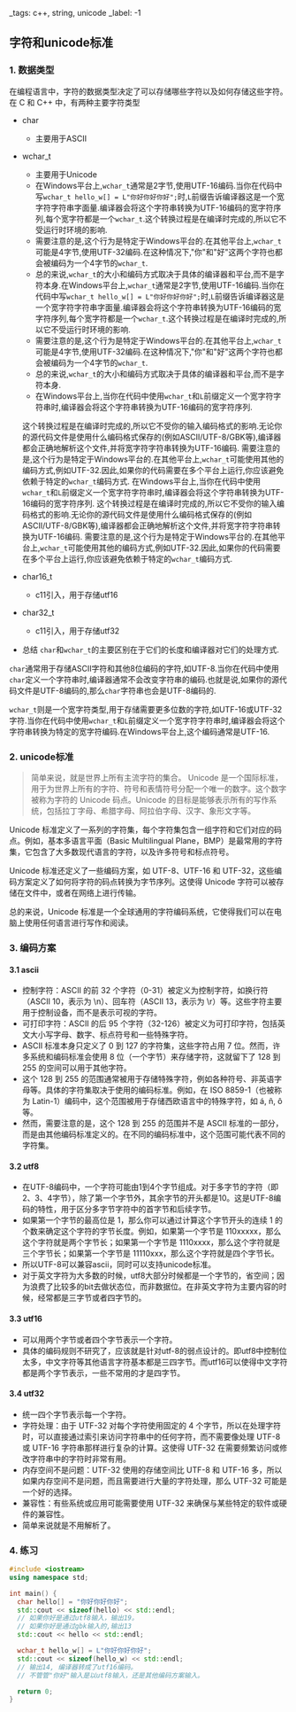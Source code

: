 _tags: c++, string, unicode
_label: -1

## 字符和unicode标准

### 1. 数据类型
在编程语言中，字符的数据类型决定了可以存储哪些字符以及如何存储这些字符。
在 C 和 C++ 中，有两种主要字符类型
* char
    * 主要用于ASCII
* wchar_t
    * 主要用于Unicode
    * 在Windows平台上,`wchar_t`通常是2字节,使用UTF-16编码.当你在代码中写`wchar_t hello_w[] = L"你好你好你好";`时,`L`前缀告诉编译器这是一个宽字符字符串字面量.编译器会将这个字符串转换为UTF-16编码的宽字符序列,每个宽字符都是一个`wchar_t`.这个转换过程是在编译时完成的,所以它不受运行时环境的影响.
    * 需要注意的是,这个行为是特定于Windows平台的.在其他平台上,`wchar_t`可能是4字节,使用UTF-32编码.在这种情况下,"你"和"好"这两个字符也都会被编码为一个4字节的`wchar_t`.
    * 总的来说,`wchar_t`的大小和编码方式取决于具体的编译器和平台,而不是字符本身.在Windows平台上,`wchar_t`通常是2字节,使用UTF-16编码.当你在代码中写`wchar_t hello_w[] = L"你好你好你好";`时,`L`前缀告诉编译器这是一个宽字符字符串字面量.编译器会将这个字符串转换为UTF-16编码的宽字符序列,每个宽字符都是一个`wchar_t`.这个转换过程是在编译时完成的,所以它不受运行时环境的影响.
    * 需要注意的是,这个行为是特定于Windows平台的.在其他平台上,`wchar_t`可能是4字节,使用UTF-32编码.在这种情况下,"你"和"好"这两个字符也都会被编码为一个4字节的`wchar_t`.
    * 总的来说,`wchar_t`的大小和编码方式取决于具体的编译器和平台,而不是字符本身.
    * 在Windows平台上,当你在代码中使用`wchar_t`和`L`前缀定义一个宽字符字符串时,编译器会将这个字符串转换为UTF-16编码的宽字符序列.
    
    这个转换过程是在编译时完成的,所以它不受你的输入编码格式的影响.无论你的源代码文件是使用什么编码格式保存的(例如ASCII/UTF-8/GBK等),编译器都会正确地解析这个文件,并将宽字符字符串转换为UTF-16编码.
    需要注意的是,这个行为是特定于Windows平台的.在其他平台上,`wchar_t`可能使用其他的编码方式,例如UTF-32.因此,如果你的代码需要在多个平台上运行,你应该避免依赖于特定的`wchar_t`编码方式.
    在Windows平台上,当你在代码中使用`wchar_t`和`L`前缀定义一个宽字符字符串时,编译器会将这个字符串转换为UTF-16编码的宽字符序列.
    这个转换过程是在编译时完成的,所以它不受你的输入编码格式的影响.无论你的源代码文件是使用什么编码格式保存的(例如ASCII/UTF-8/GBK等),编译器都会正确地解析这个文件,并将宽字符字符串转换为UTF-16编码.
    需要注意的是,这个行为是特定于Windows平台的.在其他平台上,`wchar_t`可能使用其他的编码方式,例如UTF-32.因此,如果你的代码需要在多个平台上运行,你应该避免依赖于特定的`wchar_t`编码方式.

* char16_t
    * c11引入，用于存储utf16
* char32_t
    * c11引入，用于存储utf32

* 总结
`char`和`wchar_t`的主要区别在于它们的长度和编译器对它们的处理方式.

`char`通常用于存储ASCII字符和其他8位编码的字符,如UTF-8.当你在代码中使用`char`定义一个字符串时,编译器通常不会改变字符串的编码.也就是说,如果你的源代码文件是UTF-8编码的,那么`char`字符串也会是UTF-8编码的.

`wchar_t`则是一个宽字符类型,用于存储需要更多位数的字符,如UTF-16或UTF-32字符.当你在代码中使用`wchar_t`和`L`前缀定义一个宽字符字符串时,编译器会将这个字符串转换为特定的宽字符编码.在Windows平台上,这个编码通常是UTF-16.

### 2. unicode标准
> 简单来说，就是世界上所有主流字符的集合。
Unicode 是一个国际标准，用于为世界上所有的字符、符号和表情符号分配一个唯一的数字。这个数字被称为字符的 Unicode 码点。Unicode 的目标是能够表示所有的写作系统，包括拉丁字母、希腊字母、阿拉伯字母、汉字、象形文字等。

Unicode 标准定义了一系列的字符集，每个字符集包含一组字符和它们对应的码点。例如，基本多语言平面（Basic Multilingual Plane，BMP）是最常用的字符集，它包含了大多数现代语言的字符，以及许多符号和标点符号。

Unicode 标准还定义了一些编码方案，如 UTF-8、UTF-16 和 UTF-32，这些编码方案定义了如何将字符的码点转换为字节序列。这使得 Unicode 字符可以被存储在文件中，或者在网络上进行传输。

总的来说，Unicode 标准是一个全球通用的字符编码系统，它使得我们可以在电脑上使用任何语言进行写作和阅读。

### 3. 编码方案
#### 3.1 ascii
* 控制字符：ASCII 的前 32 个字符（0-31）被定义为控制字符，如换行符（ASCII 10，表示为 \n）、回车符（ASCII 13，表示为 \r）等。这些字符主要用于控制设备，而不是表示可视的字符。
* 可打印字符：ASCII 的后 95 个字符（32-126）被定义为可打印字符，包括英文大小写字母、数字、标点符号和一些特殊字符。
* ASCII 标准本身只定义了 0 到 127 的字符集，这些字符占用 7 位。然而，许多系统和编码标准会使用 8 位（一个字节）来存储字符，这就留下了 128 到 255 的空间可以用于其他字符。
* 这个 128 到 255 的范围通常被用于存储特殊字符，例如各种符号、非英语字母等。具体的字符集取决于使用的编码标准。例如，在 ISO 8859-1（也被称为 Latin-1）编码中，这个范围被用于存储西欧语言中的特殊字符，如 á, ñ, ô 等。
* 然而，需要注意的是，这个 128 到 255 的范围并不是 ASCII 标准的一部分，而是由其他编码标准定义的。在不同的编码标准中，这个范围可能代表不同的字符集。

#### 3.2 utf8
* 在UTF-8编码中，一个字符可能由1到4个字节组成。对于多字节的字符（即2、3、4字节），除了第一个字节外，其余字节的开头都是10。这是UTF-8编码的特性，用于区分多字节字符中的首字节和后续字节。
* 如果第一个字节的最高位是 1，那么你可以通过计算这个字节开头的连续 1 的个数来确定这个字符的字节长度。例如，如果第一个字节是 110xxxxx，那么这个字符就是两个字节长；如果第一个字节是 1110xxxx，那么这个字符就是三个字节长；如果第一个字节是 11110xxx，那么这个字符就是四个字节长。
* 所以UTF-8可以兼容ascii，同时可以支持unicode标准。
* 对于英文字符为大多数的时候，utf8大部分时候都是一个字节的，省空间；因为浪费了比较多的bit去做状态位，而非数据位。在非英文字符为主要内容的时候，经常都是三字节或者四字节的。

#### 3.3 utf16
* 可以用两个字节或者四个字节表示一个字符。
* 具体的编码规则不研究了，应该就是针对utf-8的弱点设计的。即utf8中控制位太多，中文字符等其他语言字符基本都是三四字节。而utf16可以使得中文字符都是两个字节表示，一些不常用的才是四字节。

#### 3.4 utf32
* 统一四个字节表示每一个字符。
* 字符处理：由于 UTF-32 对每个字符使用固定的 4 个字节，所以在处理字符时，可以直接通过索引来访问字符串中的任何字符，而不需要像处理 UTF-8 或 UTF-16 字符串那样进行复杂的计算。这使得 UTF-32 在需要频繁访问或修改字符串中的字符时非常有用。
* 内存空间不是问题：UTF-32 使用的存储空间比 UTF-8 和 UTF-16 多，所以如果内存空间不是问题，而且需要进行大量的字符处理，那么 UTF-32 可能是一个好的选择。
* 兼容性：有些系统或应用可能需要使用 UTF-32 来确保与某些特定的软件或硬件的兼容性。
* 简单来说就是不用解析了。


### 4. 练习

```cpp
#include <iostream>
using namespace std;

int main() {
  char hello[] = "你好你好你好";
  std::cout << sizeof(hello) << std::endl; 
  // 如果你好是通过utf8输入，输出19。
  // 如果你好是通过gbk输入的,输出13
  std::cout << hello << std::endl;

  wchar_t hello_w[] = L"你好你好你好";
  std::cout << sizeof(hello_w) << std::endl; 
  // 输出14, 编译器转成了utf16编码。
  // 不管管"你好"输入是以utf8输入，还是其他编码方案输入。

  return 0;
}
```

